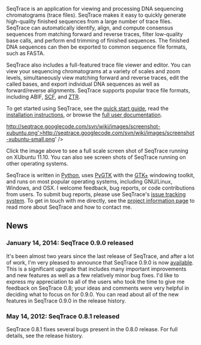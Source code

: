 SeqTrace is an application for viewing and processing DNA sequencing chromatograms (trace files). SeqTrace makes it easy to quickly generate high-quality finished sequences from a large number of trace files. SeqTrace can automatically identify, align, and compute consensus sequences from matching forward and reverse traces, filter low-quality base calls, and perform end trimming of finished sequences. The finished DNA sequences can then be exported to common sequence file formats, such as FASTA.

SeqTrace also includes a full-featured trace file viewer and editor. You can view your sequencing chromatograms at a variety of scales and zoom levels, simultaneously view matching forward and reverse traces, edit the called bases, and export individual DNA sequences as well as forward/reverse alignments. SeqTrace supports popular trace file formats, including ABIF, [SCF](http://staden.sourceforge.net/manual/formats_unix_2.html), and [ZTR](http://staden.sourceforge.net/manual/formats_unix_12.html).

To get started using SeqTrace, see the [quick start guide](https://github.com/stuckyb/seqtrace/wiki/Quick-Start-Guide), read the [installation instructions](https://github.com/stuckyb/seqtrace/wiki/Installation), or browse the [full user documentation](https://github.com/stuckyb/seqtrace/wiki/Home).

http://seqtrace.googlecode.com/svn/wiki/images/screenshot-xubuntu.png'>http://seqtrace.googlecode.com/svn/wiki/images/screenshot-xubuntu-small.png' />

Click the image above to see a full scale screen shot of SeqTrace running on XUbuntu 11.10\. You can also see screen shots of SeqTrace running on other operating systems.

SeqTrace is written in [Python](http://www.python.org/), uses [PyGTK](http://www.pygtk.org/) with the [GTK+](http://www.gtk.org/) windowing toolkit, and runs on most popular operating systems, including GNU/Linux, Windows, and OSX. I welcome feedback, bug reports, or code contributions from users. To submit bug reports, please use SeqTrace's [issue tracking system](https://github.com/stuckyb/seqtrace/issues). To get in touch with me directly, see the [project information page](https://github.com/stuckyb/seqtrace/wiki/About) to read more about SeqTrace and how to contact me.

## News

### January 14, 2014: SeqTrace 0.9.0 released

It's been almost two years since the last release of SeqTrace, and after a lot of work, I'm very pleased to announce that SeqTrace 0.9.0 is now [available](http://code.google.com/p/seqtrace/downloads/list). This is a significant upgrade that includes many important improvements and new features as well as a few relatively minor bug fixes. I'd like to express my appreciation to all of the users who took the time to give me feedback on SeqTrace 0.8; your ideas and comments were very helpful in deciding what to focus on for 0.9.0\. You can read about all of the new features in SeqTrace 0.9.0 in the release history.

### May 14, 2012: SeqTrace 0.8.1 released

SeqTrace 0.8.1 fixes several bugs present in the 0.8.0 release. For full details, see the release history.

